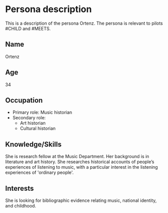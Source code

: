 # Persona description

This is a description of the persona Ortenz.
The persona is relevant to pilots #CHILD and #MEETS.

## Name
Ortenz

## Age
34

## Occupation

 * Primary role: Music historian
 * Secondary role:
    * Art historian
    * Cultural historian

## Knowledge/Skills
She is research fellow at the Music Department. Her background is in literature and art history. She researches historical accounts of people’s experiences of listening to music, with a particular interest in the listening experiences of 'ordinary people'.

## Interests
She is looking for bibliographic evidence relating music, national identity, and childhood. 
